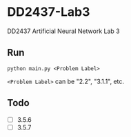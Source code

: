 # DD2437-Lab3
DD2437 Artificial Neural Network Lab 3

## Run
`python main.py <Problem Label>`

`<Problem Label>` can be "2.2", "3.1.1", etc.

## Todo
- [ ] 3.5.6
- [ ] 3.5.7
